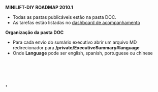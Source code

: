 <a name="start"></a>

**MINILIFT-DIY ROADMAP 2010.1**  
- Todas as pastas publicáveis estão na pasta DOC.
- As tarefas estão listadas no <a href="https://github.com/ExxponentialLLC/miniliftDIY/projects/1?fullscreen=true">dashboard de acompanhamento</a>

**Organização da pasta DOC** <br>
- Para cada envio do sumário executivo abrir um arquivo MD redirecionador para **/private/ExecutiveSummary#language**
- Onde **Language** pode ser english, spanish, portuguese ou chinese

<br><br>

## .



